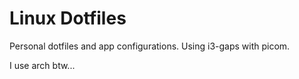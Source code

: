 # Linux Dotfiles

Personal dotfiles and app configurations. Using i3-gaps with picom.

I use arch btw... 
